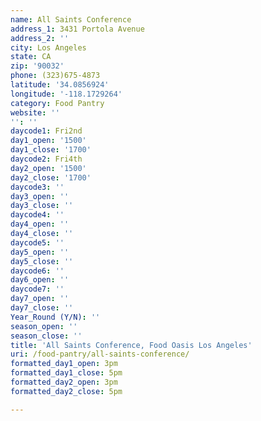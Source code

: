 ```yaml
---
name: All Saints Conference
address_1: 3431 Portola Avenue
address_2: ''
city: Los Angeles
state: CA
zip: '90032'
phone: (323)675-4873
latitude: '34.0856924'
longitude: '-118.1729264'
category: Food Pantry
website: ''
'': ''
daycode1: Fri2nd
day1_open: '1500'
day1_close: '1700'
daycode2: Fri4th
day2_open: '1500'
day2_close: '1700'
daycode3: ''
day3_open: ''
day3_close: ''
daycode4: ''
day4_open: ''
day4_close: ''
daycode5: ''
day5_open: ''
day5_close: ''
daycode6: ''
day6_open: ''
daycode7: ''
day7_open: ''
day7_close: ''
Year_Round (Y/N): ''
season_open: ''
season_close: ''
title: 'All Saints Conference, Food Oasis Los Angeles'
uri: /food-pantry/all-saints-conference/
formatted_day1_open: 3pm
formatted_day1_close: 5pm
formatted_day2_open: 3pm
formatted_day2_close: 5pm

---
```

